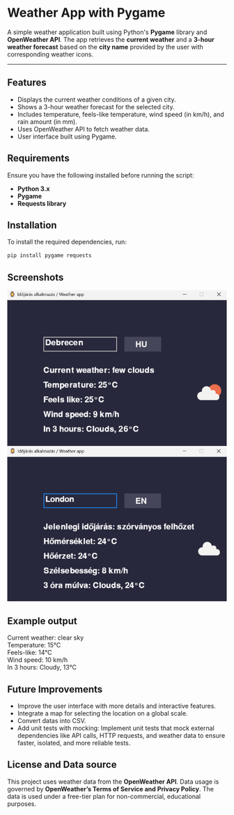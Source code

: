 # Weather App with Pygame


A simple weather application built using Python's **Pygame** library and **OpenWeather API**. 
The app retrieves the **current weather** and a **3-hour weather forecast** based on the **city name** provided by the user
with corresponding weather icons.

---

## **Features**
- Displays the current weather conditions of a given city.
- Shows a 3-hour weather forecast for the selected city.
- Includes temperature, feels-like temperature, wind speed (in km/h), and rain amount (in mm).
- Uses OpenWeather API to fetch weather data.
- User interface built using Pygame.

## **Requirements**
Ensure you have the following installed before running the script:
- **Python 3.x**
- **Pygame**
- **Requests library**

## **Installation**
To install the required dependencies, run:
```bash
pip install pygame requests
```

## **Screenshots**
![screenshot](weather_api_project/screenshots/weather_debrecen.png)
![screenshot](weather_api_project/screenshots/weather_london.png)

## **Example output**
Current weather: clear sky   
Temperature: 15°C    
Feels-like: 14°C  
Wind speed: 10 km/h  
In 3 hours: Cloudy, 13°C

## **Future Improvements**
- Improve the user interface with more details and interactive features.
- Integrate a map for selecting the location on a global scale.
- Convert datas into CSV.
- Add unit tests with mocking: Implement unit tests that mock external dependencies like API calls, 
HTTP requests, and weather data to ensure faster, isolated, and more reliable tests.

## **License and Data source**
This project uses weather data from the **OpenWeather API**. 
Data usage is governed by **OpenWeather’s Terms of Service and Privacy Policy**. 
The data is used under a free-tier plan for non-commercial, educational purposes.